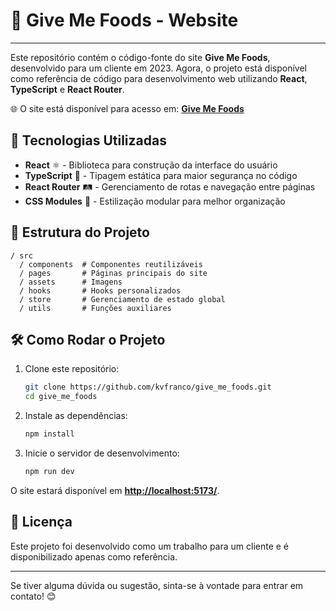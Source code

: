 # 🍟 Give Me Foods - Website
---

Este repositório contém o código-fonte do site **Give Me Foods**, desenvolvido para um cliente em 2023. Agora, o projeto está disponível como referência de código para desenvolvimento web utilizando **React**, **TypeScript** e **React Router**.

🌐 O site está disponível para acesso em: [**Give Me Foods**](https://givemefoods.kvfranco.com)

## 🚀 Tecnologias Utilizadas

- **React** ⚛️ - Biblioteca para construção da interface do usuário
- **TypeScript** 🦕 - Tipagem estática para maior segurança no código
- **React Router** 🛤 - Gerenciamento de rotas e navegação entre páginas
- **CSS Modules** 🎨 - Estilização modular para melhor organização

## 📂 Estrutura do Projeto

```
/ src
  / components  # Componentes reutilizáveis
  / pages       # Páginas principais do site
  / assets      # Imagens
  / hooks       # Hooks personalizados
  / store       # Gerenciamento de estado global
  / utils       # Funções auxiliares
```

## 🛠 Como Rodar o Projeto

1. Clone este repositório:

   ```bash
   git clone https://github.com/kvfranco/give_me_foods.git
   cd give_me_foods
   ```

2. Instale as dependências:

   ```bash
   npm install
   ```

3. Inicie o servidor de desenvolvimento:

   ```bash
   npm run dev
   ```

O site estará disponível em [**http://localhost:5173/**](http://localhost:5173/).

## 📜 Licença

Este projeto foi desenvolvido como um trabalho para um cliente e é disponibilizado apenas como referência.

---

Se tiver alguma dúvida ou sugestão, sinta-se à vontade para entrar em contato! 😊

